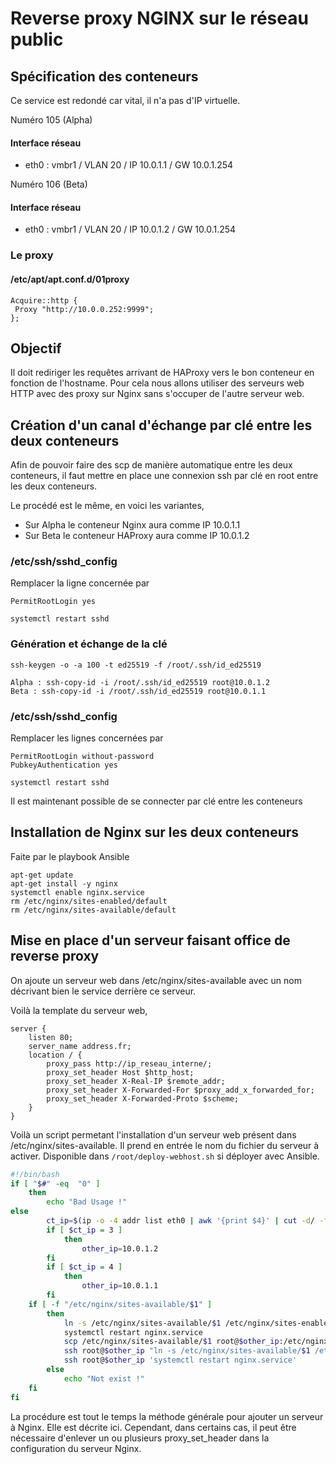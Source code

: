 # Reverse proxy NGINX sur le réseau public

## Spécification des conteneurs
Ce service est redondé car vital, il n'a pas d'IP virtuelle.

Numéro 105 (Alpha)
#### Interface réseau
- eth0 : vmbr1 / VLAN 20 / IP 10.0.1.1 / GW 10.0.1.254

Numéro 106 (Beta)
#### Interface réseau
- eth0 : vmbr1 / VLAN 20 / IP 10.0.1.2 / GW 10.0.1.254

### Le proxy
#### /etc/apt/apt.conf.d/01proxy
```
Acquire::http {
 Proxy "http://10.0.0.252:9999";
};
```

## Objectif
Il doit rediriger les requêtes arrivant de HAProxy vers le bon conteneur en fonction de l'hostname. Pour cela nous allons utiliser des serveurs web HTTP avec des proxy sur Nginx sans s'occuper de l'autre serveur web.

## Création d'un canal d'échange par clé entre les deux conteneurs
Afin de pouvoir faire des scp de manière automatique entre les deux conteneurs, il faut mettre en place une connexion ssh par clé en root entre les deux conteneurs.

Le procédé est le même, en voici les variantes,
- Sur Alpha le conteneur Nginx aura comme IP 10.0.1.1
- Sur Beta le conteneur HAProxy aura comme IP 10.0.1.2

### /etc/ssh/sshd_config
Remplacer la ligne concernée par
```
PermitRootLogin yes
```
```
systemctl restart sshd
```

### Génération et échange de la clé
```
ssh-keygen -o -a 100 -t ed25519 -f /root/.ssh/id_ed25519

Alpha : ssh-copy-id -i /root/.ssh/id_ed25519 root@10.0.1.2
Beta : ssh-copy-id -i /root/.ssh/id_ed25519 root@10.0.1.1
```

### /etc/ssh/sshd_config
Remplacer les lignes concernées par
```
PermitRootLogin without-password
PubkeyAuthentication yes
```
```
systemctl restart sshd
```

Il est maintenant possible de se connecter par clé entre les conteneurs

## Installation de Nginx sur les deux conteneurs
Faite par le playbook Ansible

```shell
apt-get update
apt-get install -y nginx
systemctl enable nginx.service
rm /etc/nginx/sites-enabled/default
rm /etc/nginx/sites-available/default
```

## Mise en place d'un serveur faisant office de reverse proxy

On ajoute un serveur web dans /etc/nginx/sites-available avec un nom décrivant bien le service derrière ce serveur.

Voilà la template du serveur web,
```
server {
	listen 80;
	server_name address.fr;
	location / {
		proxy_pass http://ip_reseau_interne/;
		proxy_set_header Host $http_host;
		proxy_set_header X-Real-IP $remote_addr;
		proxy_set_header X-Forwarded-For $proxy_add_x_forwarded_for;
		proxy_set_header X-Forwarded-Proto $scheme;
	}
}
```

Voilà un script permetant l'installation d'un serveur web présent dans /etc/nginx/sites-available. Il prend en entrée le nom du fichier du serveur à activer. Disponible dans `/root/deploy-webhost.sh` si déployer avec Ansible.

```bash
#!/bin/bash
if [ "$#" -eq  "0" ]
	then
		echo "Bad Usage !"
else
		ct_ip=$(ip -o -4 addr list eth0 | awk '{print $4}' | cut -d/ -f1 | tail -c2)
		if [ $ct_ip = 3 ]
			then
				other_ip=10.0.1.2
		fi
		if [ $ct_ip = 4 ]
			then
				other_ip=10.0.1.1
		fi
    if [ -f "/etc/nginx/sites-available/$1" ]
        then
            ln -s /etc/nginx/sites-available/$1 /etc/nginx/sites-enabled
            systemctl restart nginx.service
            scp /etc/nginx/sites-available/$1 root@$other_ip:/etc/nginx/sites-available/
            ssh root@$other_ip "ln -s /etc/nginx/sites-available/$1 /etc/nginx/sites-enabled"
            ssh root@$other_ip 'systemctl restart nginx.service'
        else
            echo "Not exist !"
    fi
fi
```

La procédure est tout le temps la méthode générale pour ajouter un serveur à Nginx. Elle est décrite ici. Cependant, dans certains cas, il peut être nécessaire d'enlever un ou plusieurs proxy\_set\_header dans la configuration du serveur Nginx.
